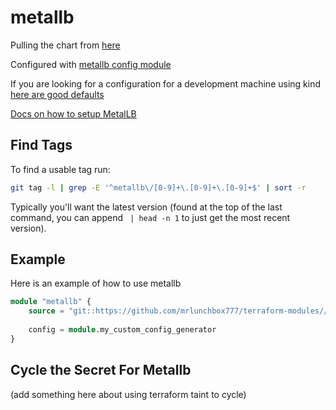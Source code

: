 # metallb

Pulling the chart from [here](https://github.com/metallb/metallb/tree/main/charts/metallb)

Configured with [metallb config module](/src/metallb/config/README.md)

If you are looking for a configuration for a development machine using kind [here are good defaults](/src/metallb/config/kind/README.md)

[Docs on how to setup MetalLB](https://metallb.org/configuration/#bgp-configuration)

## Find Tags

To find a usable tag run:

```bash
git tag -l | grep -E '^metallb\/[0-9]+\.[0-9]+\.[0-9]+$' | sort -r
```

Typically you'll want the latest version (found at the top of the last command, you can append ` | head -n 1` to just get the most recent version).

## Example

Here is an example of how to use metallb

```terraform
module "metallb" {
	source = "git::https://github.com/mrlunchbox777/terraform-modules//src/metallb?ref=metallb/999.999.999"
	
	config = module.my_custom_config_generator
}
```

## Cycle the Secret For Metallb

(add something here about using terraform taint to cycle)

